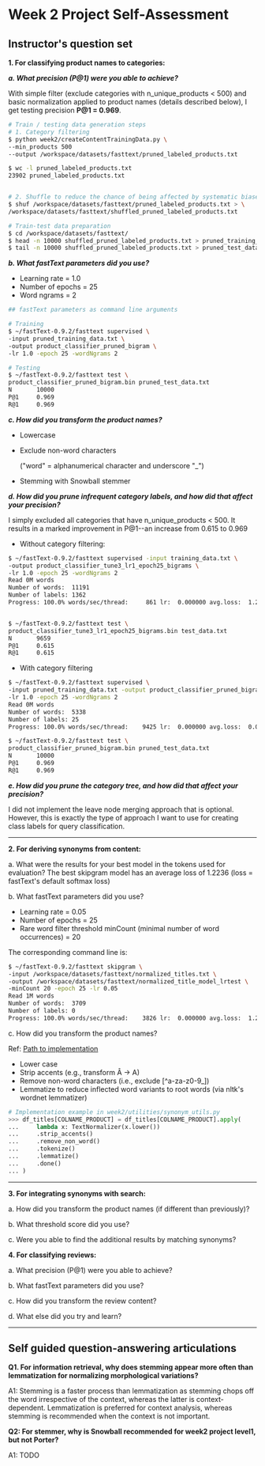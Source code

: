 # Week 2 Project Self-Assessment

## Instructor's question set

**1. For classifying product names to categories:**

**_a. What precision (P@1) were you able to achieve?_**

With simple filter (exclude categories with n_unique_products < 500) and basic normalization applied to product names (details described below), I get testing precision **P@1 = 0.969**.

```bash
# Train / testing data generation steps
# 1. Category filtering
$ python week2/createContentTrainingData.py \
--min_products 500
--output /workspace/datasets/fasttext/pruned_labeled_products.txt

$ wc -l pruned_labeled_products.txt
23902 pruned_labeled_products.txt


# 2. Shuffle to reduce the chance of being affected by systematic biases
$ shuf /workspace/datasets/fasttext/pruned_labeled_products.txt > \
/workspace/datasets/fasttext/shuffled_pruned_labeled_products.txt

# Train-test data preparation
$ cd /workspace/datasets/fasttext/
$ head -n 10000 shuffled_pruned_labeled_products.txt > pruned_training_data.txt
$ tail -n 10000 shuffled_pruned_labeled_products.txt > pruned_test_data.txt
```

**_b. What fastText parameters did you use?_**

-   Learning rate = 1.0
-   Number of epochs = 25
-   Word ngrams = 2

```bash
## fastText parameters as command line arguments

# Training
$ ~/fastText-0.9.2/fasttext supervised \
-input pruned_training_data.txt \
-output product_classifier_pruned_bigram \
-lr 1.0 -epoch 25 -wordNgrams 2

# Testing
$ ~/fastText-0.9.2/fasttext test \
product_classifier_pruned_bigram.bin pruned_test_data.txt
N       10000
P@1     0.969
R@1     0.969
```

**_c. How did you transform the product names?_**

-   Lowercase
-   Exclude non-word characters

    ("word" = alphanumerical character and underscore "\_")

-   Stemming with Snowball stemmer

**_d. How did you prune infrequent category labels, and how did that affect your precision?_**

I simply excluded all categories that have n_unique_products < 500.
It results in a marked improvement in P@1--an increase from 0.615 to 0.969

-   Without category filtering:

```bash
$ ~/fastText-0.9.2/fasttext supervised -input training_data.txt \
-output product_classifier_tune3_lr1_epoch25_bigrams \
-lr 1.0 -epoch 25 -wordNgrams 2
Read 0M words
Number of words:  11191
Number of labels: 1362
Progress: 100.0% words/sec/thread:     861 lr:  0.000000 avg.loss:  1.241515 ETA:   0h 0m 0s


$ ~/fastText-0.9.2/fasttext test \
product_classifier_tune3_lr1_epoch25_bigrams.bin test_data.txt
N       9659
P@1     0.615
R@1     0.615
```

-   With category filtering

```bash
$ ~/fastText-0.9.2/fasttext supervised \
-input pruned_training_data.txt -output product_classifier_pruned_bigram \
-lr 1.0 -epoch 25 -wordNgrams 2
Read 0M words
Number of words:  5338
Number of labels: 25
Progress: 100.0% words/sec/thread:    9425 lr:  0.000000 avg.loss:  0.034142 ETA:   0h 0m 0s

$ ~/fastText-0.9.2/fasttext test \
product_classifier_pruned_bigram.bin pruned_test_data.txt
N       10000
P@1     0.969
R@1     0.969
```

**_e. How did you prune the category tree, and how did that affect your precision?_**

I did not implement the leave node merging approach that is optional.
However, this is exactly the type of approach I want to use
for creating class labels for query classification.

---

**2. For deriving synonyms from content:**

a. What were the results for your best model in the tokens used for evaluation?
The best skipgram model has an average loss of 1.2236 (loss = fastText's default softmax loss)

b. What fastText parameters did you use?

-   Learning rate = 0.05
-   Number of epochs = 25
-   Rare word filter threshold minCount (minimal number of word occurrences) = 20

The corresponding command line is:

```bash
$ ~/fastText-0.9.2/fasttext skipgram \
-input /workspace/datasets/fasttext/normalized_titles.txt \
-output /workspace/datasets/fasttext/normalized_title_model_lrtest \
-minCount 20 -epoch 25 -lr 0.05
Read 1M words
Number of words:  3709
Number of labels: 0
Progress: 100.0% words/sec/thread:    3826 lr:  0.000000 avg.loss:  1.223611 ETA:   0h 0m 0s
```

c. How did you transform the product names?

Ref: [Path to implementation](https://github.com/shandou/search_with_machine_learning_course/blob/97750317bc6da681635a5b1226fce22a6b300339/week2/utilities/synonym_utils.py#L136-L143)

-   Lower case
-   Strip accents (e.g., transform Â -> A)
-   Remove non-word characters (i.e., exclude [^a-za-z0-9_])
-   Lemmatize to reduce inflected word variants to root words (via nltk's wordnet lemmatizer)

```python
# Implementation example in week2/utilities/synonym_utils.py
>>> df_titles[COLNAME_PRODUCT] = df_titles[COLNAME_PRODUCT].apply(
...     lambda x: TextNormalizer(x.lower())
...     .strip_accents()
...     .remove_non_word()
...     .tokenize()
...     .lemmatize()
...     .done()
... )
```

---

**3. For integrating synonyms with search:**

a. How did you transform the product names (if different than previously)?

b. What threshold score did you use?

c. Were you able to find the additional results by matching synonyms?

**4. For classifying reviews:**

a. What precision (P@1) were you able to achieve?

b. What fastText parameters did you use?

c. How did you transform the review content?

d. What else did you try and learn?

---

## Self guided question-answering articulations

**Q1. For information retrieval, why does stemming appear more often than
lemmatization for normalizing morphological variations?**

A1: Stemming is a faster process than lemmatization as
stemming chops off the word irrespective of the context,
whereas the latter is context-dependent.
Lemmatization is preferred for context analysis,
whereas stemming is recommended when the context is not important.

**Q2: For stemmer, why is Snowball recommended for week2 project level1,
but not Porter?**

A1: TODO

```

```
